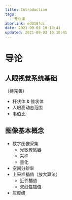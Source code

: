 ```yaml
---
title: Introduction
tags:
  - 专业课
abbrlink: ed318fdc
date: 2021-09-03 10:18:41
updated: 2021-09-03 10:18:41
---
```

# 导论
## 人眼视觉系统基础
（待完善）
- 杆状体 & 锥状体
- 人眼高动态范围
- 韦伯比

## 图像基本概念
- 数字图像采集
  - 光敏传感器
  - 采样
  - 量化
- 空间分辨率
- 上采样插值（放大算法）
  - 近邻插值
  - 双线性插值
- 灰度级
